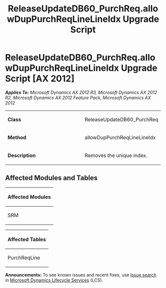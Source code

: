 ﻿---
title: ReleaseUpdateDB60_PurchReq.allowDupPurchReqLineLineIdx Upgrade Script
TOCTitle: ReleaseUpdateDB60_PurchReq.allowDupPurchReqLineLineIdx Upgrade Script
ms:assetid: 54e7e644-cbad-2005-c3b6-e84248e7951e
ms:mtpsurl: https://msdn.microsoft.com/en-us/library/JJ736152(v=AX.60)
ms:contentKeyID: 49708328
ms.date: 05/18/2015
mtps_version: v=AX.60
---

# ReleaseUpdateDB60\_PurchReq.allowDupPurchReqLineLineIdx Upgrade Script [AX 2012]


_**Applies To:** Microsoft Dynamics AX 2012 R3, Microsoft Dynamics AX 2012 R2, Microsoft Dynamics AX 2012 Feature Pack, Microsoft Dynamics AX 2012_

<table>
<colgroup>
<col style="width: 50%" />
<col style="width: 50%" />
</colgroup>
<tbody>
<tr class="odd">
<td><p><strong>Class</strong></p></td>
<td><p>ReleaseUpdateDB60_PurchReq</p></td>
</tr>
<tr class="even">
<td><p><strong>Method</strong></p></td>
<td><p>allowDupPurchReqLineLineIdx</p></td>
</tr>
<tr class="odd">
<td><p><strong>Description</strong></p></td>
<td><p>Removes the unique index.</p></td>
</tr>
</tbody>
</table>


## Affected Modules and Tables

<table>
<colgroup>
<col style="width: 100%" />
</colgroup>
<thead>
<tr class="header">
<th><p>Affected Modules</p></th>
</tr>
</thead>
<tbody>
<tr class="odd">
<td><p>SRM</p></td>
</tr>
</tbody>
</table>


<table>
<colgroup>
<col style="width: 100%" />
</colgroup>
<thead>
<tr class="header">
<th><p>Affected Tables</p></th>
</tr>
</thead>
<tbody>
<tr class="odd">
<td><p>PurchReqLine</p></td>
</tr>
</tbody>
</table>

  
**Announcements:** To see known issues and recent fixes, use [Issue search](http://go.microsoft.com/fwlink/?linkid=389258) in [Microsoft Dynamics Lifecycle Services](http://go.microsoft.com/fwlink/?linkid=306505) (LCS).


